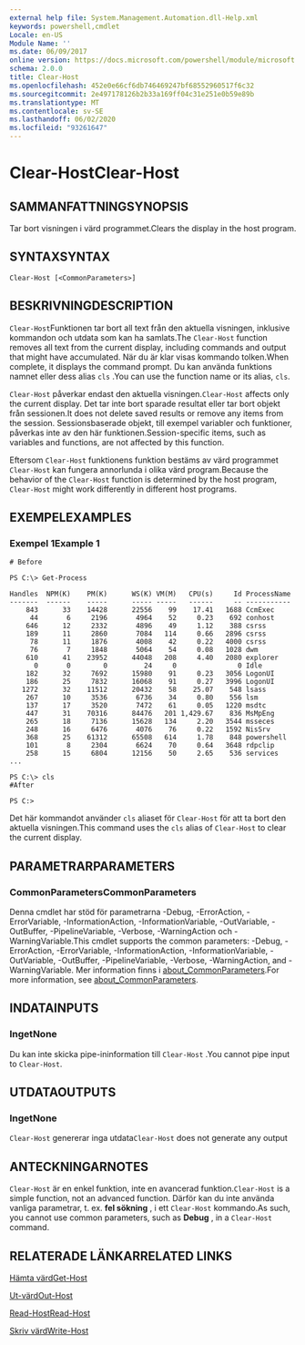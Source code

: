 ```yaml
---
external help file: System.Management.Automation.dll-Help.xml
keywords: powershell,cmdlet
Locale: en-US
Module Name: ''
ms.date: 06/09/2017
online version: https://docs.microsoft.com/powershell/module/microsoft.powershell.core/clear-host?view=powershell-7.1&WT.mc_id=ps-gethelp
schema: 2.0.0
title: Clear-Host
ms.openlocfilehash: 452e0e66cf6db746469247bf68552960517f6c32
ms.sourcegitcommit: 2e497178126b2b33a169ff04c31e251e0b59e89b
ms.translationtype: MT
ms.contentlocale: sv-SE
ms.lasthandoff: 06/02/2020
ms.locfileid: "93261647"
---
```

# <span data-ttu-id="d11d4-103">Clear-Host</span><span class="sxs-lookup"><span data-stu-id="d11d4-103">Clear-Host</span></span>

## <span data-ttu-id="d11d4-104">SAMMANFATTNING</span><span class="sxs-lookup"><span data-stu-id="d11d4-104">SYNOPSIS</span></span>

<span data-ttu-id="d11d4-105">Tar bort visningen i värd programmet.</span><span class="sxs-lookup"><span data-stu-id="d11d4-105">Clears the display in the host program.</span></span>

## <span data-ttu-id="d11d4-106">SYNTAX</span><span class="sxs-lookup"><span data-stu-id="d11d4-106">SYNTAX</span></span>

```
Clear-Host [<CommonParameters>]
```

## <span data-ttu-id="d11d4-107">BESKRIVNING</span><span class="sxs-lookup"><span data-stu-id="d11d4-107">DESCRIPTION</span></span>

<span data-ttu-id="d11d4-108">`Clear-Host`Funktionen tar bort all text från den aktuella visningen, inklusive kommandon och utdata som kan ha samlats.</span><span class="sxs-lookup"><span data-stu-id="d11d4-108">The `Clear-Host` function removes all text from the current display, including commands and output that might have accumulated.</span></span> <span data-ttu-id="d11d4-109">När du är klar visas kommando tolken.</span><span class="sxs-lookup"><span data-stu-id="d11d4-109">When complete, it displays the command prompt.</span></span> <span data-ttu-id="d11d4-110">Du kan använda funktions namnet eller dess alias `cls` .</span><span class="sxs-lookup"><span data-stu-id="d11d4-110">You can use the function name or its alias, `cls`.</span></span>

<span data-ttu-id="d11d4-111">`Clear-Host` påverkar endast den aktuella visningen.</span><span class="sxs-lookup"><span data-stu-id="d11d4-111">`Clear-Host` affects only the current display.</span></span> <span data-ttu-id="d11d4-112">Det tar inte bort sparade resultat eller tar bort objekt från sessionen.</span><span class="sxs-lookup"><span data-stu-id="d11d4-112">It does not delete saved results or remove any items from the session.</span></span> <span data-ttu-id="d11d4-113">Sessionsbaserade objekt, till exempel variabler och funktioner, påverkas inte av den här funktionen.</span><span class="sxs-lookup"><span data-stu-id="d11d4-113">Session-specific items, such as variables and functions, are not affected by this function.</span></span>

<span data-ttu-id="d11d4-114">Eftersom `Clear-Host` funktionens funktion bestäms av värd programmet `Clear-Host` kan fungera annorlunda i olika värd program.</span><span class="sxs-lookup"><span data-stu-id="d11d4-114">Because the behavior of the `Clear-Host` function is determined by the host program, `Clear-Host` might work differently in different host programs.</span></span>

## <span data-ttu-id="d11d4-115">EXEMPEL</span><span class="sxs-lookup"><span data-stu-id="d11d4-115">EXAMPLES</span></span>

### <span data-ttu-id="d11d4-116">Exempel 1</span><span class="sxs-lookup"><span data-stu-id="d11d4-116">Example 1</span></span>

```
# Before

PS C:\> Get-Process

Handles  NPM(K)    PM(K)      WS(K) VM(M)   CPU(s)     Id ProcessName
-------  ------    -----      ----- -----   ------     -- -----------
    843      33    14428      22556    99    17.41   1688 CcmExec
     44       6     2196       4964    52     0.23    692 conhost
    646      12     2332       4896    49     1.12    388 csrss
    189      11     2860       7084   114     0.66   2896 csrss
     78      11     1876       4008    42     0.22   4000 csrss
     76       7     1848       5064    54     0.08   1028 dwm
    610      41    23952      44048   208     4.40   2080 explorer
      0       0        0         24     0               0 Idle
    182      32     7692      15980    91     0.23   3056 LogonUI
    186      25     7832      16068    91     0.27   3996 LogonUI
   1272      32    11512      20432    58    25.07    548 lsass
    267      10     3536       6736    34     0.80    556 lsm
    137      17     3520       7472    61     0.05   1220 msdtc
    447      31    70316      84476   201 1,429.67    836 MsMpEng
    265      18     7136      15628   134     2.20   3544 msseces
    248      16     6476       4076    76     0.22   1592 NisSrv
    368      25    61312      65508   614     1.78    848 powershell
    101       8     2304       6624    70     0.64   3648 rdpclip
    258      15     6804      12156    50     2.65    536 services
...

PS C:\> cls
#After

PS C:>
```

<span data-ttu-id="d11d4-117">Det här kommandot använder `cls` aliaset för `Clear-Host` för att ta bort den aktuella visningen.</span><span class="sxs-lookup"><span data-stu-id="d11d4-117">This command uses the `cls` alias of `Clear-Host` to clear the current display.</span></span>

## <span data-ttu-id="d11d4-118">PARAMETRAR</span><span class="sxs-lookup"><span data-stu-id="d11d4-118">PARAMETERS</span></span>

### <span data-ttu-id="d11d4-119">CommonParameters</span><span class="sxs-lookup"><span data-stu-id="d11d4-119">CommonParameters</span></span>
<span data-ttu-id="d11d4-120">Denna cmdlet har stöd för parametrarna -Debug, -ErrorAction, -ErrorVariable, -InformationAction, -InformationVariable, -OutVariable, -OutBuffer, -PipelineVariable, -Verbose, -WarningAction och -WarningVariable.</span><span class="sxs-lookup"><span data-stu-id="d11d4-120">This cmdlet supports the common parameters: -Debug, -ErrorAction, -ErrorVariable, -InformationAction, -InformationVariable, -OutVariable, -OutBuffer, -PipelineVariable, -Verbose, -WarningAction, and -WarningVariable.</span></span> <span data-ttu-id="d11d4-121">Mer information finns i [about_CommonParameters](https://go.microsoft.com/fwlink/?LinkID=113216).</span><span class="sxs-lookup"><span data-stu-id="d11d4-121">For more information, see [about_CommonParameters](https://go.microsoft.com/fwlink/?LinkID=113216).</span></span>

## <span data-ttu-id="d11d4-122">INDATA</span><span class="sxs-lookup"><span data-stu-id="d11d4-122">INPUTS</span></span>

### <span data-ttu-id="d11d4-123">Inget</span><span class="sxs-lookup"><span data-stu-id="d11d4-123">None</span></span>

<span data-ttu-id="d11d4-124">Du kan inte skicka pipe-ininformation till `Clear-Host` .</span><span class="sxs-lookup"><span data-stu-id="d11d4-124">You cannot pipe input to `Clear-Host`.</span></span>

## <span data-ttu-id="d11d4-125">UTDATA</span><span class="sxs-lookup"><span data-stu-id="d11d4-125">OUTPUTS</span></span>

### <span data-ttu-id="d11d4-126">Inget</span><span class="sxs-lookup"><span data-stu-id="d11d4-126">None</span></span>

<span data-ttu-id="d11d4-127">`Clear-Host` genererar inga utdata</span><span class="sxs-lookup"><span data-stu-id="d11d4-127">`Clear-Host` does not generate any output</span></span>

## <span data-ttu-id="d11d4-128">ANTECKNINGAR</span><span class="sxs-lookup"><span data-stu-id="d11d4-128">NOTES</span></span>

<span data-ttu-id="d11d4-129">`Clear-Host` är en enkel funktion, inte en avancerad funktion.</span><span class="sxs-lookup"><span data-stu-id="d11d4-129">`Clear-Host` is a simple function, not an advanced function.</span></span> <span data-ttu-id="d11d4-130">Därför kan du inte använda vanliga parametrar, t. ex. **fel sökning** , i ett `Clear-Host` kommando.</span><span class="sxs-lookup"><span data-stu-id="d11d4-130">As such, you cannot use common parameters, such as **Debug** , in a `Clear-Host` command.</span></span>

## <span data-ttu-id="d11d4-131">RELATERADE LÄNKAR</span><span class="sxs-lookup"><span data-stu-id="d11d4-131">RELATED LINKS</span></span>

[<span data-ttu-id="d11d4-132">Hämta värd</span><span class="sxs-lookup"><span data-stu-id="d11d4-132">Get-Host</span></span>](../Microsoft.PowerShell.Utility/Get-Host.md)

[<span data-ttu-id="d11d4-133">Ut-värd</span><span class="sxs-lookup"><span data-stu-id="d11d4-133">Out-Host</span></span>](Out-Host.md)

[<span data-ttu-id="d11d4-134">Read-Host</span><span class="sxs-lookup"><span data-stu-id="d11d4-134">Read-Host</span></span>](../Microsoft.PowerShell.Utility/Read-Host.md)

[<span data-ttu-id="d11d4-135">Skriv värd</span><span class="sxs-lookup"><span data-stu-id="d11d4-135">Write-Host</span></span>](../Microsoft.PowerShell.Utility/Write-Host.md)

